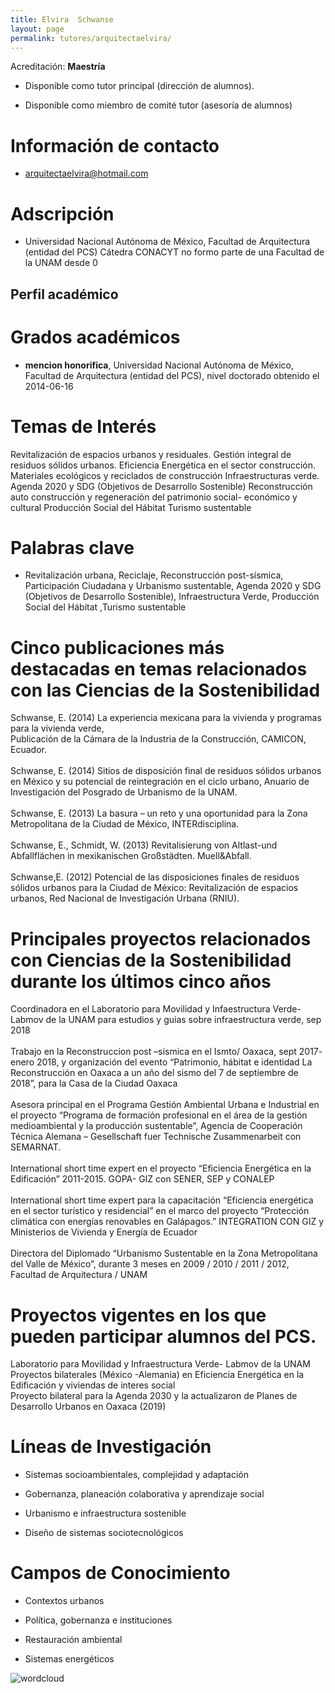 ```yaml
---
title: Elvira  Schwanse
layout: page
permalink: tutores/arquitectaelvira/
---
```


Acreditación: **Maestría**


 - Disponible como tutor principal (dirección de alumnos).


 - Disponible como miembro de comité tutor (asesoría de alumnos)





# Información de contacto

 - <arquitectaelvira@hotmail.com>





# Adscripción


 - Universidad Nacional Autónoma de México, Facultad de Arquitectura (entidad del PCS)  Cátedra CONACYT  no formo parte de una Facultad de la UNAM desde 0
 





## Perfil académico


# Grados académicos


 - **mencion honorifica**, Universidad Nacional Autónoma de México, Facultad de Arquitectura (entidad del PCS), nivel doctorado obtenido el 2014-06-16




# Temas de Interés

Revitalización de espacios urbanos y residuales. 
Gestión integral de residuos sólidos urbanos. 
Eficiencia Energética en el sector construcción. 
Materiales ecológicos y reciclados de construcción
Infraestructuras verde. 
Agenda 2020 y SDG (Objetivos de Desarrollo Sostenible) 
Reconstrucción auto construcción y regeneración del patrimonio social- económico y cultural
Producción Social del Hábitat 
Turismo sustentable



# Palabras clave


 - Revitalización urbana, Reciclaje, Reconstrucción post-sísmica, Participación Ciudadana y Urbanismo sustentable, Agenda 2020 y SDG (Objetivos de Desarrollo Sostenible), Infraestructura Verde, Producción Social del Hábitat ,Turismo sustentable




# Cinco publicaciones más destacadas en temas relacionados con las Ciencias de la Sostenibilidad

Schwanse, E. (2014) La experiencia mexicana para la vivienda y programas para la vivienda verde, <br />Publicación de la Cámara de la Industria de la Construcción, CAMICON, Ecuador.<br /><br />Schwanse, E. (2014) Sitios de disposición final de residuos sólidos urbanos en México y su potencial de reintegración en el ciclo urbano, Anuario de Investigación del Posgrado de Urbanismo de la UNAM.<br /><br />Schwanse, E. (2013) La basura – un reto y una oportunidad para la Zona Metropolitana de la Ciudad de México, INTERdisciplina. <br /><br />Schwanse, E., Schmidt, W. (2013) Revitalisierung von Altlast-und Abfallflächen in mexikanischen Großstädten. Muell&amp;Abfall. <br /><br />Schwanse,E. (2012) Potencial de las disposiciones finales de residuos sólidos urbanos para la Ciudad de México: Revitalización de espacios urbanos, Red Nacional de Investigación Urbana (RNIU).




# Principales proyectos relacionados con Ciencias de la Sostenibilidad durante los últimos cinco años

Coordinadora en el Laboratorio para Movilidad y Infaestructura Verde- Labmov de la UNAM para estudios y guias sobre infraestructura verde, sep 2018<br /><br />Trabajo en la Reconstruccion post –sismica en el Ismto/ Oaxaca, sept 2017- enero 2018, y organización del evento “Patrimonio, hábitat e identidad La Reconstrucción en Oaxaca a un año del sismo del 7 de septiembre de 2018”, para la Casa de la Ciudad Oaxaca<br /><br />Asesora principal en el Programa Gestión Ambiental Urbana e Industrial en el proyecto “Programa de formación profesional en el área de la gestión medioambiental y la producción sustentable”, Agencia de Cooperación Técnica Alemana – Gesellschaft fuer Technische Zusammenarbeit con SEMARNAT.<br /><br />International short time expert en el proyecto “Eficiencia Energética en la Edificación” 2011-2015. GOPA- GIZ con SENER, SEP y CONALEP<br /><br />International short time expert para la capacitación “Eficiencia energética en el sector turístico y residencial” en el marco del proyecto “Protección climática con energías renovables en Galápagos.” INTEGRATION CON GIZ y Ministerios de Vivienda y Energía de Ecuador<br /><br />Directora del Diplomado “Urbanismo Sustentable en la Zona Metropolitana del Valle de México”, durante 3 meses en 2009 / 2010 / 2011 / 2012, Facultad de Arquitectura / UNAM <br />




# Proyectos vigentes en los que pueden participar alumnos del PCS.

Laboratorio para Movilidad y Infraestructura Verde- Labmov de la UNAM<br />Proyectos bilaterales (México -Alemania) en Eficiencia Energética en la Edificación y viviendas de interes social<br />Proyecto bilateral para la Agenda 2030 y la actualizaron de Planes de Desarrollo Urbanos en Oaxaca (2019)




# Líneas de Investigación


 - Sistemas socioambientales, complejidad y adaptación

 - Gobernanza, planeación colaborativa y aprendizaje social

 - Urbanismo e infraestructura sostenible

 - Diseño de sistemas sociotecnológicos





# Campos de Conocimiento

 - Contextos urbanos

 - Política, gobernanza e instituciones

 - Restauración ambiental

 - Sistemas energéticos



![wordcloud](https://sostenibilidad.posgrado.unam.mx/media/perfil-academico/93/wordcloud.png)
